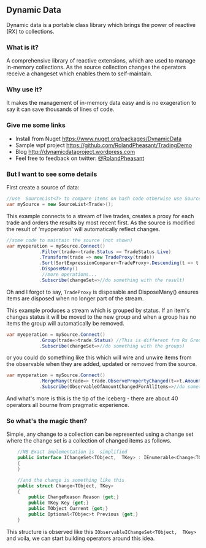 ## Dynamic Data

Dynamic data is a portable class library which brings the power of reactive (RX) to collections.

### What is it?

A comprehensive library of reactive extensions, which are used to manage in-memory collections. As the source collection changes the operators receive a changeset which enables them to self-maintain.

### Why use it?

It makes the management of in-memory data easy and is no exageration to say it can save thousands of lines of code.

### Give me some links

- Install from Nuget  https://www.nuget.org/packages/DynamicData
- Sample wpf project https://github.com/RolandPheasant/TradingDemo
- Blog http://dynamicdataproject.wordpress.com
- Feel free to feedback on twitter: [@RolandPheasant](https://twitter.com/RolandPheasant)

### But I want to see some details

First create a source of data:

```csharp
//use  SourceList<T> to compare items on hash code otherwise use SourceCache<TObject,TKey>.
var mySource = new SourceList<Trade>();
```

This example connects to a stream of live trades, creates a proxy for each trade and orders the results by most recent first. As the source is modified the result of ‘myoperation’ will automatically reflect changes.

```csharp
//some code to maintain the source (not shown)
var myoperation = mySource.Connect() 
            .Filter(trade=>trade.Status == TradeStatus.Live) 
            .Transform(trade => new TradeProxy(trade))
            .Sort(SortExpressionComparer<TradeProxy>.Descending(t => t.Timestamp))
            .DisposeMany()
             //more operations...
            .Subscribe(changeSet=>//do something with the result)
```
Oh and I forgot to say, ```TradeProxy``` is disposable and DisposeMany() ensures items are disposed when no longer part of the stream.

This example produces a stream which is grouped by status. If an item's changes status it will be moved to the new group and when a group has no items the group will automatically be removed.
```csharp
var myoperation = mySource.Connect() 
            .Group(trade=>trade.Status) //This is different frm Rx GroupBy
			.Subscribe(changeSet=>//do something with the groups)
```

or you could do something like this which will wire and unwire items from the observable when they are added, updated or removed from the source.
```csharp
var myoperation = mySource.Connect() 
			.MergeMany(trade=> trade.ObservePropertyChanged(t=>t.Amount))
			.Subscribe(ObservableOfAmountChangedForAllItems=>//do something with IObservable<PropChangedArg>)
```

And what's more is this is the tip of the iceberg - there are about 40 operators all bourne from pragmatic experience.

### So what's the magic then?

Simple, any change to a collection can be represented using a change set where the change set is a collection of changed items as follows.

```csharp
	//NB Exact implementation is  simplified 
	public interface IChangeSet<TObject,  TKey> : IEnumerable<Change<TObject, TKey>>
    {
    }

	//and the change is something like this
	public struct Change<TObject, TKey>
	{
		public ChangeReason Reason {get;}
		public TKey Key {get;}
		public TObject Current {get;}
		public Optional<TObjec>t Previous {get;}
	}
```

This structure is observed like this ```IObservableIChangeSet<TObject,  TKey>``` and voila, we can start building operators around this idea.




